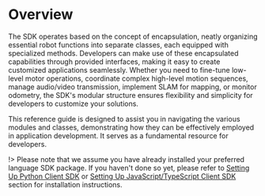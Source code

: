 # Overview

The SDK operates based on the concept of encapsulation, neatly organizing essential robot functions into separate classes, each equipped with specialized methods. Developers can make use of these encapsulated capabilities through provided interfaces, making it easy to create customized applications seamlessly. Whether you need to fine-tune low-level motor operations, coordinate complex high-level motion sequences, manage audio/video transmission, implement SLAM for mapping, or monitor odometry, the SDK's modular structure ensures flexibility and simplicity for developers to customize your solutions.

This reference guide is designed to assist you in navigating the various modules and classes, demonstrating how they can be effectively employed in application development. It serves as a fundamental resource for developers.

!> Please note that we assume you have already installed your preferred language SDK package. If you haven't done so yet, please refer to [Setting Up Python Client SDK](quick_start/setup_for_physical_robot?id=setting-up-python-client-sdk) or [Setting Up JavaScript/TypeScript Client SDK](quick_start/setup_for_physical_robot?id=setting-up-javascripttypescript-client-sdk) section for installation instructions.
